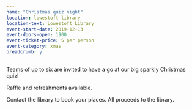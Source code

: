 ```yaml
---
name: "Christmas quiz night"
location: lowestoft-library
location-text: Lowestoft Library
event-start-date: 2019-12-13
event-doors-open: 1900
event-ticket-price: 5 per person
event-category: xmas
breadcrumb: y
---
```


Teams of up to six are invited to have a go at our big sparkly Christmas quiz!

Raffle and refreshments available.

Contact the library to book your places. All proceeds to the library.
